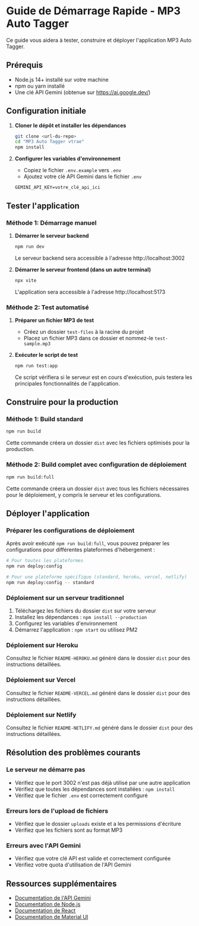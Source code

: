 # Guide de Démarrage Rapide - MP3 Auto Tagger

Ce guide vous aidera à tester, construire et déployer l'application MP3 Auto Tagger.

## Prérequis

- Node.js 14+ installé sur votre machine
- npm ou yarn installé
- Une clé API Gemini (obtenue sur https://ai.google.dev/)

## Configuration initiale

1. **Cloner le dépôt et installer les dépendances**
   ```bash
   git clone <url-du-repo>
   cd "MP3 Auto Tagger vtrae"
   npm install
   ```

2. **Configurer les variables d'environnement**
   - Copiez le fichier `.env.example` vers `.env`
   - Ajoutez votre clé API Gemini dans le fichier `.env`
   ```
   GEMINI_API_KEY=votre_clé_api_ici
   ```

## Tester l'application

### Méthode 1: Démarrage manuel

1. **Démarrer le serveur backend**
   ```bash
   npm run dev
   ```
   Le serveur backend sera accessible à l'adresse http://localhost:3002

2. **Démarrer le serveur frontend (dans un autre terminal)**
   ```bash
   npx vite
   ```
   L'application sera accessible à l'adresse http://localhost:5173

### Méthode 2: Test automatisé

1. **Préparer un fichier MP3 de test**
   - Créez un dossier `test-files` à la racine du projet
   - Placez un fichier MP3 dans ce dossier et nommez-le `test-sample.mp3`

2. **Exécuter le script de test**
   ```bash
   npm run test:app
   ```
   Ce script vérifiera si le serveur est en cours d'exécution, puis testera les principales fonctionnalités de l'application.

## Construire pour la production

### Méthode 1: Build standard

```bash
npm run build
```
Cette commande créera un dossier `dist` avec les fichiers optimisés pour la production.

### Méthode 2: Build complet avec configuration de déploiement

```bash
npm run build:full
```
Cette commande créera un dossier `dist` avec tous les fichiers nécessaires pour le déploiement, y compris le serveur et les configurations.

## Déployer l'application

### Préparer les configurations de déploiement

Après avoir exécuté `npm run build:full`, vous pouvez préparer les configurations pour différentes plateformes d'hébergement :

```bash
# Pour toutes les plateformes
npm run deploy:config

# Pour une plateforme spécifique (standard, heroku, vercel, netlify)
npm run deploy:config -- standard
```

### Déploiement sur un serveur traditionnel

1. Téléchargez les fichiers du dossier `dist` sur votre serveur
2. Installez les dépendances : `npm install --production`
3. Configurez les variables d'environnement
4. Démarrez l'application : `npm start` ou utilisez PM2

### Déploiement sur Heroku

Consultez le fichier `README-HEROKU.md` généré dans le dossier `dist` pour des instructions détaillées.

### Déploiement sur Vercel

Consultez le fichier `README-VERCEL.md` généré dans le dossier `dist` pour des instructions détaillées.

### Déploiement sur Netlify

Consultez le fichier `README-NETLIFY.md` généré dans le dossier `dist` pour des instructions détaillées.

## Résolution des problèmes courants

### Le serveur ne démarre pas

- Vérifiez que le port 3002 n'est pas déjà utilisé par une autre application
- Vérifiez que toutes les dépendances sont installées : `npm install`
- Vérifiez que le fichier `.env` est correctement configuré

### Erreurs lors de l'upload de fichiers

- Vérifiez que le dossier `uploads` existe et a les permissions d'écriture
- Vérifiez que les fichiers sont au format MP3

### Erreurs avec l'API Gemini

- Vérifiez que votre clé API est valide et correctement configurée
- Vérifiez votre quota d'utilisation de l'API Gemini

## Ressources supplémentaires

- [Documentation de l'API Gemini](https://ai.google.dev/docs)
- [Documentation de Node.js](https://nodejs.org/en/docs/)
- [Documentation de React](https://reactjs.org/docs/getting-started.html)
- [Documentation de Material UI](https://mui.com/getting-started/usage/)